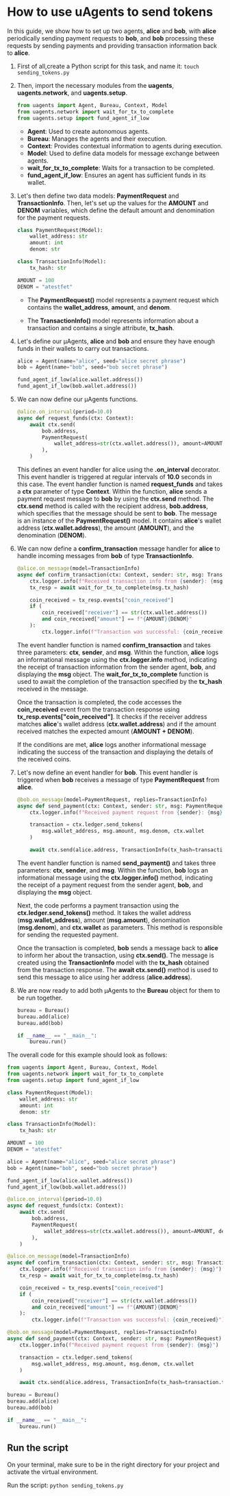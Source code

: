 # How to use uAgents to send tokens

In this guide, we show how to set up two agents, **alice** and **bob**, with **alice** periodically sending payment requests to **bob**, and **bob** processing these requests by sending payments and providing transaction information back to **alice**. 

1. First of all,create a Python script for this task, and name it: `touch sending_tokens.py`
2. Then, import the necessary modules from the **uagents**, **uagents.network**, and **uagents.setup**.

    ```py copy
    from uagents import Agent, Bureau, Context, Model
    from uagents.network import wait_for_tx_to_complete
    from uagents.setup import fund_agent_if_low
    ``` 

   - **Agent**: Used to create autonomous agents. 
   - **Bureau**: Manages the agents and their execution. 
   - **Context**: Provides contextual information to agents during execution. 
   - **Model**: Used to define data models for message exchange between agents. 
   - **wait_for_tx_to_complete**: Waits for a transaction to be completed. 
   - **fund_agent_if_low**: Ensures an agent has sufficient funds in its wallet.

3. Let's then define two data models: **PaymentRequest** and **TransactionInfo**. Then, let's set up the values for the **AMOUNT** and **DENOM** variables, which define the default amount and denomination for the payment requests.

    ```py copy
    class PaymentRequest(Model):
        wallet_address: str
        amount: int
        denom: str

    class TransactionInfo(Model):
        tx_hash: str
   
    AMOUNT = 100
    DENOM = "atestfet"
    ```

    - The **PaymentRequest()** model represents a payment request which contains the **wallet_address**, **amount**, and **denom**.

    - The **TransactionInfo()** model represents information about a transaction and contains a single attribute, **tx_hash**.

4. Let's define our μAgents, **alice** and **bob** and ensure they have enough funds in their wallets to carry out transactions. 

    ```py copy 
    alice = Agent(name="alice", seed="alice secret phrase")
    bob = Agent(name="bob", seed="bob secret phrase")

    fund_agent_if_low(alice.wallet.address())
    fund_agent_if_low(bob.wallet.address())
    ```

5. We can now define our μAgents functions.

    ```py copy
    @alice.on_interval(period=10.0)
    async def request_funds(ctx: Context):
        await ctx.send(
            bob.address,
            PaymentRequest(
                wallet_address=str(ctx.wallet.address()), amount=AMOUNT, denom=DENOM
            ),
        )
    ```

    This defines an event handler for alice using the **.on_interval** decorator. This event handler is triggered at regular intervals of **10.0** seconds in this case. The event handler function is named **request_funds** and takes a **ctx** parameter of type **Context**. Within the function, **alice** sends a payment request message to **bob** by using the **ctx.send** method. The **ctx.send** method is called with the recipient address, **bob.address**, which specifies that the message should be sent to **bob**. The message is an instance of the **PaymentRequest()** model. It contains **alice**'s wallet address (**ctx.wallet.address**), the amount (**AMOUNT**), and the denomination (**DENOM**).

6. We can now define a **confirm_transaction** message handler for **alice** to handle incoming messages from **bob** of type **TransactionInfo**.

    ```py copy
    @alice.on_message(model=TransactionInfo)
    async def confirm_transaction(ctx: Context, sender: str, msg: TransactionInfo):
        ctx.logger.info(f"Received transaction info from {sender}: {msg}")
        tx_resp = await wait_for_tx_to_complete(msg.tx_hash)

        coin_received = tx_resp.events["coin_received"]
        if (
            coin_received["receiver"] == str(ctx.wallet.address())
            and coin_received["amount"] == f"{AMOUNT}{DENOM}"
        ):
            ctx.logger.info(f"Transaction was successful: {coin_received}")
    ```

    The event handler function is named **confirm_transaction** and takes three parameters: **ctx**, **sender**, and **msg**. Within the function, **alice** logs an informational message using the **ctx.logger.info** method, indicating the receipt of transaction information from the sender agent, **bob**, and displaying the **msg** object. The **wait_for_tx_to_complete** function is used to await the completion of the transaction specified by the **tx_hash** received in the message.

    Once the transaction is completed, the code accesses the **coin_received** event from the transaction response using **tx_resp.events[\"coin_received\"]**. It checks if the receiver address matches **alice**'s wallet address (**ctx.wallet.address**) and if the amount received matches the expected amount (**AMOUNT + DENOM**).

    If the conditions are met, **alice** logs another informational message indicating the success of the transaction and displaying the details of the received coins.

7. Let's now define an event handler for **bob**. This event handler is triggered when **bob** receives a message of type **PaymentRequest** from **alice**.

   ```py copy
   @bob.on_message(model=PaymentRequest, replies=TransactionInfo)
   async def send_payment(ctx: Context, sender: str, msg: PaymentRequest):
       ctx.logger.info(f"Received payment request from {sender}: {msg}")

       transaction = ctx.ledger.send_tokens(
           msg.wallet_address, msg.amount, msg.denom, ctx.wallet
       )

       await ctx.send(alice.address, TransactionInfo(tx_hash=transaction.tx_hash))
   ```

   The event handler function is named **send_payment()** and takes three parameters: **ctx**, **sender**, and **msg**. Within the function, **bob** logs an informational message using the **ctx.logger.info()** method, indicating the receipt of a payment request from the sender agent, **bob**,  and displaying the **msg** object.

   Next, the code performs a payment transaction using the **ctx.ledger.send_tokens()** method. It takes the wallet address (**msg.wallet_address**), amount (**msg.amount**), denomination (**msg.denom**), and **ctx.wallet** as parameters. This method is responsible for sending the requested payment.

   Once the transaction is completed, **bob** sends a message back to **alice** to inform her about the transaction, using **ctx.send()**. The message is created using the **TransactionInfo** model with the **tx_hash** obtained from the transaction response. The **await ctx.send()** method is used to send this message to alice using her address (**alice.address**).

8. We are now ready to add both μAgents to the **Bureau** object for them to be run together.

   ```py copy
   bureau = Bureau()
   bureau.add(alice)
   bureau.add(bob)
   
   if __name__ == "__main__":
       bureau.run()
   ```

The overall code for this example should look as follows: 

```py copy filename="sending_tokens.py"
from uagents import Agent, Bureau, Context, Model
from uagents.network import wait_for_tx_to_complete
from uagents.setup import fund_agent_if_low

class PaymentRequest(Model):
    wallet_address: str
    amount: int
    denom: str

class TransactionInfo(Model):
    tx_hash: str

AMOUNT = 100
DENOM = "atestfet"

alice = Agent(name="alice", seed="alice secret phrase")
bob = Agent(name="bob", seed="bob secret phrase")

fund_agent_if_low(alice.wallet.address())
fund_agent_if_low(bob.wallet.address())

@alice.on_interval(period=10.0)
async def request_funds(ctx: Context):
    await ctx.send(
        bob.address,
        PaymentRequest(
            wallet_address=str(ctx.wallet.address()), amount=AMOUNT, denom=DENOM
        ),
    )

@alice.on_message(model=TransactionInfo)
async def confirm_transaction(ctx: Context, sender: str, msg: TransactionInfo):
    ctx.logger.info(f"Received transaction info from {sender}: {msg}")
    tx_resp = await wait_for_tx_to_complete(msg.tx_hash)

    coin_received = tx_resp.events["coin_received"]
    if (
        coin_received["receiver"] == str(ctx.wallet.address())
        and coin_received["amount"] == f"{AMOUNT}{DENOM}"
    ):
        ctx.logger.info(f"Transaction was successful: {coin_received}")

@bob.on_message(model=PaymentRequest, replies=TransactionInfo)
async def send_payment(ctx: Context, sender: str, msg: PaymentRequest):
    ctx.logger.info(f"Received payment request from {sender}: {msg}")

    transaction = ctx.ledger.send_tokens(
        msg.wallet_address, msg.amount, msg.denom, ctx.wallet
    )

    await ctx.send(alice.address, TransactionInfo(tx_hash=transaction.tx_hash))

bureau = Bureau()
bureau.add(alice)
bureau.add(bob)

if __name__ == "__main__":
    bureau.run()
```

## Run the script

On your terminal, make sure to be in the right directory for your project and activate the virtual environment.

Run the script: `python sending_tokens.py`
